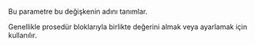 Bu parametre bu değişkenin adını tanımlar.

Genellikle prosedür bloklarıyla birlikte değerini almak veya ayarlamak için kullanılır.
